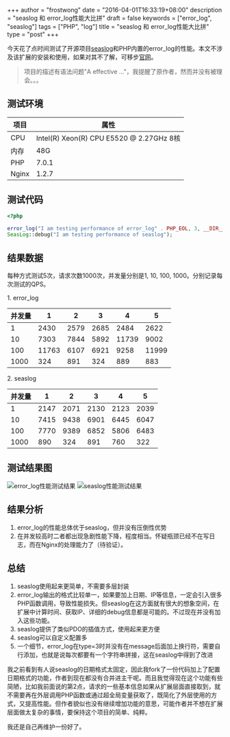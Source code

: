 +++
author = "frostwong"
date = "2016-04-01T16:33:19+08:00"
description = "seaslog 和 error_log性能大比拼"
draft = false
keywords = ["error_log", "seaslog"]
tags = ["PHP", "log"]
title = "seaslog 和 error_log性能大比拼"
type = "post"
+++

今天花了点时间测试了开源项目[seaslog](http://neeke.github.io/SeasLog/)和PHP内置的error_log的性能。本文不涉及该扩展的安装和使用，如果对其不了解，可移步[官网](http://neeke.github.io/SeasLog/)。

> 项目的描述有语法问题"A effective ..."，我提醒了原作者，然而并没有被理会。。。

## 测试环境

项目 | 属性 
---|---
CPU | Intel(R) Xeon(R) CPU  E5520  @ 2.27GHz 8核
内存 | 48G
PHP | 7.0.1
Nginx | 1.2.7

## 测试代码

```php
<?php

error_log("I am testing performance of error_log" . PHP_EOL, 3, __DIR__ . '/error_log.log');
SeasLog::debug("I am testing performance of seaslog");
```

## 结果数据

每种方式测试5次，请求次数1000次，并发量分别是1, 10, 100, 1000。分别记录每次测试的QPS。

1\. error_log

并发量     |        1    |    2     |    3     |    4    |    5
---|---|---|---|---|---|
1 | 2430   |2579    |2685    |2484    |2622
10              | 7303    |7844    | 5892    | 11739   | 9002
100             | 11763   | 6107   | 6921    | 9258    | 11999
1000            | 324     | 891    | 324     | 889     | 883

2\. seaslog

并发量     |        1    |    2     |    3     |    4    |    5
---|---|---|---|---|---|
1               | 2147 |   2071  |  2130   | 2123    | 2039
10              | 7415 |   9438    | 6901    | 6445    | 6047
100             | 7770 |  9389    | 6852    | 5806    | 6483
1000            | 890  |  324     | 891     | 760     |322

## 测试结果图

![error_log性能测试结果](http://7xn2pe.com1.z0.glb.clouddn.com/errorlog.png)
![seaslog性能测试结果](http://7xn2pe.com1.z0.glb.clouddn.com/seaslog.png)

## 结果分析

1. error_log的性能总体优于seaslog，但并没有压倒性优势
2. 在并发较高时二者都出现急剧性能下降，程度相当。怀疑瓶颈已经不在写日志，而在Nginx的处理能力了（待验证）。

## 总结

1. seaslog使用起来更简单，不需要多层封装
2. error_log输出的格式比较单一，如果要加上日期、IP等信息，一定会引入很多PHP函数调用，导致性能损失。但seaslog在这方面就有很大的想象空间，在扩展中计算时间、获取IP、详细的debug信息都是可能的。不过现在并没有加入这些功能。
3. seaslog提供了类似PDO的插值方式，使用起来更方便
4. seaslog可以自定义配置多
5. 一个细节，error_log在type=3时并没有在message后面加上换行符，需要自行添加，也就是说每次都要有一个字符串拼接，这在seaslog中得到了改进

我之前看到有人说seaslog的日期格式太固定，因此我fork了一份代码加上了配置日期格式的功能，作者到现在都没有合并进主干呢。而且我觉得现在这个功能有些简陋，比如我前面说的第2点，请求的一些基本信息如果从扩展层面直接取到，就不需要再在外层调用PHP函数或通过超全局变量获取了，既简化了外层使用的方式，又提高性能。但作者貌似也没有继续增加功能的意思，可能作者并不想在扩展层面做太复杂的事情，要保持这个项目的简单、纯粹。

我还是自己再维护一份好了。


